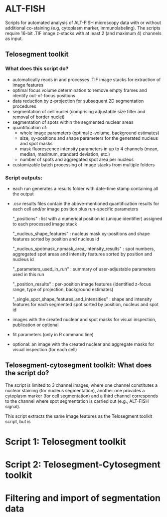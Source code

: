 # ALT-FISH
Scripts for automated analysis of ALT-FISH microscopy data with or without additional co-staining (e.g, cytoplasm marker, immunolabeling).
The scripts require 16-bit .TIF image z-stacks with at least 2 (and maximum 4) channels as input.

## Telosegment toolkit
### What does this script do?
* automatically reads in and processes .TIF image stacks for extraction of image features
* optimal focus volume determination to remove empty frames and identify out-of-focus positions 
* data reduction by z-projection for subsequent 2D segmentation procedures
* segmentation of cell nuclei (comprising adjustable size filter and removal of border nuclei)
* segmentation of spots within the segmented nuclear areas
* quantification of:
  * whole image parameters (optimal z-volume, background estimates) 
  * size, xy-positions and shape parameters for the generated nucleus and spot masks
  * mask fluorescence intensity parameters in up to 4 channels (mean, median, maximum, standard deviation, etc.)
  * number of spots and aggregated spot area per nucleus
* customizable batch processing of image stacks from multiple folders

### Script outputs:
* each run  generates a results folder with date-time stamp containing all the output
* .csv results files contain the above-mentioned quantification results for each cell and/or image position plus run-specific parameters
  
    "_positions" : list with a numerical position id (unique identifier) assigned to each processed image stack 
  
    "_nucleus_shape_features" : nucleus mask xy-positions and shape features sorted by position and nucleus id 
    
    "_nucleus_spotmask_npmask_area_intensity_results" : spot numbers, aggregated spot areas and intensity features sorted by position and nucleus id 
    
    "_parameters_used_in_run" : summary of user-adjustable parameters used in this run
    
    "_position_results" : per-position image features (identified z-focus range, type of projection, background estimates)
    
    "_single_spot_shape_features_and_intensities" : shape and intensity features for each segmented spot sorted by position, nucleus and spot id
  
* images with the created nuclear and spot masks for visual inspection, publication or optional 
* fit parameters (only in R command line)
* optional: an image with the created nuclear and aggregate masks for visual inspection (for each cell)




## Telosegment-cytosegment toolkit: What does the script do?
The script is limited to 3 channel images, where one channel constitutes a nuclear staining (for nucleus segmentation), another one provides a cytoplasm marker (for cell segmentation) and a third channel corresponds to the channel where spot segmentation is carried out (e.g., ALT-FISH signal).

This script extracts the same image features as the Telosegment toolkit script, but is   


# Script 1: Telosegment toolkit



# Script 2: Telosegment-Cytosegment toolkit


# Filtering and import of segmentation data
